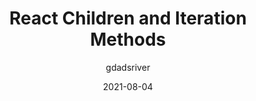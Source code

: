 ---
author: gdadsriver
date: 2021-08-04
permalink: false
publisher: smashingmag
tags:
  - react
target_url: https://www.smashingmagazine.com/2021/08/react-children-iteration-methods/
title: React Children and Iteration Methods
---